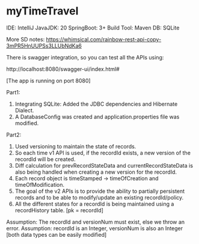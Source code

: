 # myTimeTravel

IDE: IntelliJ 
JavaJDK: 20 
SpringBoot: 3+
Build Tool: Maven
DB: SQLite

More SD notes:
https://whimsical.com/rainbow-rest-api-copy-3mPR5HnUUPSs3LLUbNdKa6

There is swagger integration, so you can test all the APIs using:

http://localhost:8080/swagger-ui/index.html#

[The app is running on port 8080]


Part1:
1. Integrating SQLite: Added the JDBC dependencies and Hibernate Dialect. 
2. A DatabaseConfig was created and application.properties file was modified.

Part2:
1. Used versioning to maintain the state of records. 
2. So each time v1 API is used, if the recordId exists, a new version of the recordId will be created. 
3. Diff calculation for prevRecordStateData and currentRecordStateData is also being handled when creating a new version for the recordId.
4. Each record object is timeStamped -> timeOfCreation and timeOfModification.
5. The goal of the v2 APIs is to provide the ability to partially persistent records and to be able to modify/update an existing recordId/policy. 
6. All the different states for a recordId is being maintained using a recordHistory table. [pk = recordId]

Assumption: The recordId and versionNum must exist, else we throw an error.
Assumption: recordId is an Integer, versionNum is also an Integer [both data types can be easily modified]


